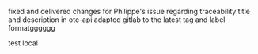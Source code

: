 fixed and delivered changes for Philippe's issue regarding traceability title and description in otc-api
adapted gitlab to the latest tag and label formatgggggg

test local 
